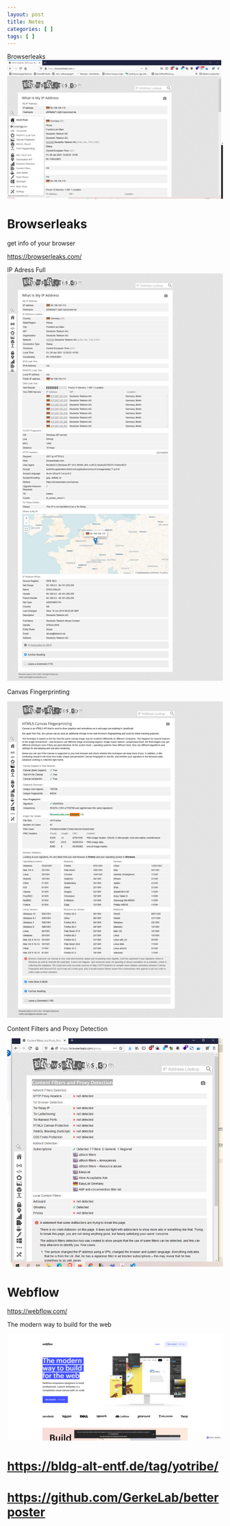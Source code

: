 ```yaml
---
layout: post
title: Notes 
categories: [ ]
tags: [ ]
--- 
```


Browserleaks
![](../pic/2021-01-29-12-22-04.png)

# Browserleaks

get info of your browser 

<https://browserleaks.com/>


IP Adress Full 
![](../pic/2021-01-29Capture062-browserleaks.com.png)

Canvas Fingerprinting

![](../pic/Screenshot_2021-01-29%20Canvas%20Fingerprinting.png)

Content Filters and Proxy Detection

![](../pic/2021-01-29-12-39-21.png)




# Webflow 
https://webflow.com/ 

The modern way to build for the web 

![](../pic/Screenshot_2021-02-10%20Responsive%20web%20design%20tool,%20CMS,%20and%20hosting%20platform%20Webflow.png)



# https://bldg-alt-entf.de/tag/yotribe/ 


# https://github.com/GerkeLab/betterposter
